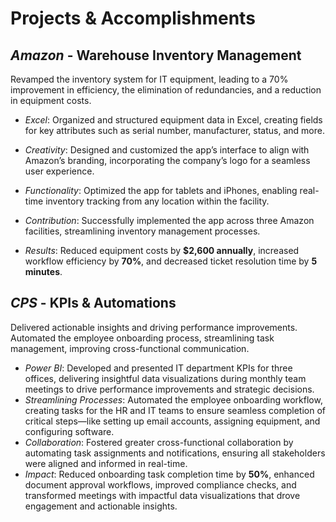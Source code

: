 # Projects & Accomplishments

## *Amazon* - Warehouse Inventory Management 

  Revamped the inventory system for IT equipment, leading to a 70% improvement in efficiency, the elimination of redundancies, and a reduction in equipment costs.

- *Excel*: Organized and structured equipment data in Excel, creating fields for key attributes such as serial number, manufacturer, status, and more.
  
- *Creativity*: Designed and customized the app’s interface to align with Amazon’s branding, incorporating the company’s logo for a seamless user experience.
  
- *Functionality*: Optimized the app for tablets and iPhones, enabling real-time inventory tracking from any location within the facility.
  
- *Contribution*: Successfully implemented the app across three Amazon facilities, streamlining inventory management processes.
  
- *Results*: Reduced equipment costs by **$2,600 annually**, increased workflow efficiency by **70%**, and decreased ticket resolution time by **5 minutes**.
  
  
## *CPS* - KPIs & Automations

  Delivered actionable insights and driving performance improvements. Automated the employee onboarding process, streamlining task management, improving cross-functional communication.

- *Power BI*: Developed and presented IT department KPIs for three offices, delivering insightful data visualizations during monthly team meetings to drive performance improvements and strategic decisions.
- *Streamlining Processes*: Automated the employee onboarding workflow, creating tasks for the HR and IT teams to ensure seamless completion of critical steps—like setting up email accounts, assigning equipment, and configuring software.
- *Collaboration*: Fostered greater cross-functional collaboration by automating task assignments and notifications, ensuring all stakeholders were aligned and informed in real-time.
- *Impact*: Reduced onboarding task completion time by **50%**, enhanced document approval workflows, improved compliance checks, and transformed meetings with impactful data visualizations that drove engagement and actionable insights.
